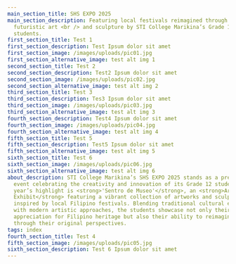 ```yaml
---
main_section_title: SHS EXPO 2025
main_section_description: Featuring local festivals reimagined through
  futuristic art <br /> and sculpture by STI College Marikina’s Grade 12
  students.
first_section_title: Test 1
first_section_description: Test Ipsum dolor sit amet
first_section_image: /images/uploads/pic01.jpg
first_section_alternative_image: test alt img 1
second_section_title: Test 2
second_section_description: Test2 Ipsum dolor sit amet
second_section_image: /images/uploads/pic02.jpg
second_section_alternative_image: test alt img 2
third_section_title: Test 3
third_section_description: Tes3 Ipsum dolor sit amet
third_section_image: /images/uploads/pic03.jpg
third_section_alternative_image: test alt img 3
fourth_section_description: Test4 Ipsum dolor sit amet
fourth_section_image: /images/uploads/pic04.jpg
fourth_section_alternative_image: test alt img 4
fifth_section_title: Test 5
fifth_section_description: Test5 Ipsum dolor sit amet
fifth_section_alternative_image: test alt img 5
sixth_section_title: Test 6
sixth_section_image: /images/uploads/pic06.jpg
sixth_section_alternative_image: test alt img 6
about_description: STI College Marikina’s SHS EXPO 2025 stands as a premier
  event celebrating the creativity and innovation of its Grade 12 students. This
  year’s highlight is <strong>'Sentro de Museo'</strong>, an <strong>Art
  Exhibit</strong> featuring a vibrant collection of artworks and sculptures
  inspired by local Filipino festivals. Blending traditional cultural elements
  with modern artistic approaches, the students showcase not only their deep
  appreciation for Filipino heritage but also their ability to reimagine it
  through their original perspectives.
tags: index
fourth_section_title: Test 4
fifth_section_image: /images/uploads/pic05.jpg
sixth_section_description: Test 6 Ipsum dolor sit amet
---
```

